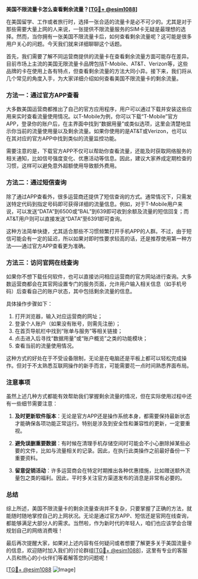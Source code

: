 **美国不限流量卡怎么查看剩余流量？[[TG💪+ @esim1088](https://t.me/s/esim1088)]**

在美国留学、工作或者旅行时，选择一张合适的流量卡是必不可少的。尤其是对于那些需要大量上网的人来说，一张提供不限流量服务的SIM卡无疑是最理想的选择。然而，当你拥有一张美国不限流量卡后，如何查看剩余流量呢？这可能是很多用户关心的问题。今天我们就来详细聊聊这个话题。

首先，我们需要了解不同运营商提供的流量卡在查看剩余流量方面可能存在差异。目前市场上主流的美国无限流量卡品牌包括T-Mobile、AT&T、Verizon等，这些品牌的卡在使用上各有特点，但查看剩余流量的方法大同小异。接下来，我们将从几个常见的角度入手，为大家详细介绍如何查看美国不限流量卡的剩余流量。

### 方法一：通过官方APP查看

大多数美国运营商都推出了自己的官方应用程序，用户可以通过下载并安装这些应用来实时查看流量使用情况。以T-Mobile为例，你可以下载“T-Mobile”官方APP，登录你的账户后，在主界面中找到“数据用量”或类似选项，这里会清楚地显示你当前的流量使用量以及剩余流量。如果你使用的是AT&T或Verizon，也可以在其对应的官方APP中找到类似的流量监控功能。

需要注意的是，下载官方APP不仅可以帮助你查看流量，还能及时获取网络服务的相关通知，比如信号强度变化、优惠活动等信息。因此，建议大家养成定期检查的习惯，这样可以避免意外超额使用导致额外费用。

### 方法二：通过短信查询

除了通过APP查看外，很多运营商还提供了短信查询的方式。通常情况下，只需发送特定代码到指定号码即可获得详细的流量信息。例如，对于T-Mobile用户来说，可以发送“DATA”到6500或“BAL”到639即可收到余额及流量的短信回复；而AT&T用户则可以直接发送“DATA”至6391即可查询。

这种方法简单快捷，尤其适合那些不习惯频繁打开手机APP的人群。不过，由于短信可能会有一定的延迟，所以如果对即时性要求较高的话，还是推荐使用第一种方法——通过官方APP查看更为准确。

### 方法三：访问官网在线查询

如果你不想下载任何软件，也可以直接访问相应运营商的官方网站进行查询。大多数运营商都会在其官网设置专门的服务页面，允许用户输入相关信息（如手机号码）后查看自己的账户状态，其中包括剩余流量的信息。

具体操作步骤如下：
1. 打开浏览器，输入对应运营商的网址；
2. 登录个人账户（如果没有账号，则需先注册）；
3. 在首页导航栏中找到“账单与服务”等相关链接；
4. 点击进入后寻找“数据用量”或“账户概览”之类的功能模块；
5. 查看当前的流量使用情况。

这种方式的好处在于不受设备限制，无论是在电脑还是平板上都可以轻松完成操作。但对于不太熟悉互联网操作的新手而言，可能需要花一点时间熟悉界面布局。

### 注意事项

虽然上述几种方式都能有效帮助我们掌握剩余流量的情况，但在实际使用过程中还有一些细节需要注意：

1. **及时更新软件版本**：无论是官方APP还是操作系统本身，都需要保持最新状态才能确保各项功能正常运行。特别是涉及到安全性和兼容性的更新，一定要重视。
   
2. **避免误删重要数据**：有时候在清理手机存储空间时可能会不小心删除掉某些必要的文件，比如与流量相关的记录。因此，在执行此类操作之前最好备份一下重要资料。
    
3. **留意促销活动**：许多运营商会在特定时期推出各种优惠措施，比如赠送额外流量包之类的福利。因此，平时多关注官方渠道发布的消息是非常有必要的。

### 总结

综上所述，美国不限流量卡的剩余流量查询并不复杂，只要掌握了正确的方法，就能随时随地掌控自己的上网状况。无论是通过官方APP、短信还是官网在线查询，都能够满足大部分人的需求。当然啦，作为新时代的年轻人，咱们也应该学会合理规划自己的网络消费哦！

最后再次提醒大家，如果对上述内容有任何疑问或者想要了解更多关于美国流量卡的信息，欢迎随时加入我们的讨论群组[[TG💪+ @esim1088](https://t.me/s/esim1088)]，这里有专业的客服人员和热心的小伙伴们等着解答您的问题呢！

[[TG💪+ @esim1088](https://t.me/s/esim1088) ![Image](https://i.postimg.cc/4NQfJmqS/Snipaste-2025-05-13-00-14-12.png)]